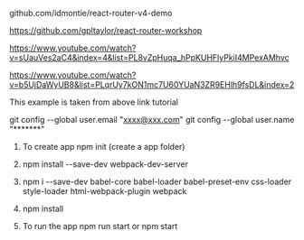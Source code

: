 github.com/idmontie/react-router-v4-demo

https://github.com/gpltaylor/react-router-workshop

https://www.youtube.com/watch?v=sUauVes2aC4&index=4&list=PL8vZpHuqa_hPpKUHFlyPkiI4MPexAMhvc

https://www.youtube.com/watch?v=b5UjDaWyUB8&list=PLqrUy7kON1mc7U60YUaN3ZR9EHlh9fsDL&index=2

This example is taken from above link tutorial

git config --global user.email "xxxx@xxx.com"
git config --global user.name "*******"


1. To create app
npm init
(create a app folder)

1. npm install --save-dev webpack-dev-server

2. npm i --save-dev babel-core babel-loader babel-preset-env  css-loader style-loader html-webpack-plugin webpack

3. npm install

4. To run the app 
    npm run start or npm start
